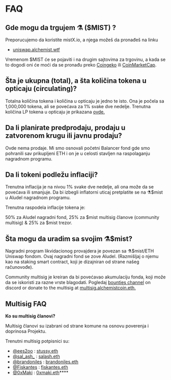 # FAQ

## **Gde mogu da trgujem ⚗️ \($MIST\) ?**

Preporucujemo da koristite mistX.io, a njega možeš da pronađeš na linku

* [uniswap.alchemist.wtf](http://swap.mist.alchemist.wtf/)

Vremenom $MIST će se pojaviti i na drugim sajtovima za trgovinu, a kada se to dogodi oni će moći da se pronađu preko [Coingeko](https://www.coingecko.com/en/coins/alchemist) ili [CoinMarketCap](https://coinmarketcap.com/currencies/alchemist/).

## **Šta je ukupna \(total\), a šta količina tokena u opticaju \(circulating\)?**

Totalna količina tokena i količina u opticaju je jedno te isto. Ona je počela sa 1,000,000 tokena, ali se povećava za 1% svake dve nedelje. Trenutna količina LP tokena u opticaju je prikazana [ovde.](https://etherscan.io/token/0x88acdd2a6425c3faae4bc9650fd7e27e0bebb7ab)

## **Da li planirate predprodaju, prodaju u zatvorenom krugu ili javnu prodaju?**

Ovde nema prodaje. Mi smo osnovali početni Balancer fond gde smo pohranili sav prikupljeni ETH i on je u celosti stavljen na raspolaganju nagradnom programu.

## **Da li tokeni podležu inflaciji?**

Trenutna inflacija je na nivou 1% svake dve nedelje, ali ona može da se povećava ili smanjuje. Da bi izbegli inflatorni uticaj pretplatite se na ⚗️$mist u Aludel nagradnom programu.

Trenutna raspodela inflacije tokena je:

50% za Aludel nagradni fond, 25% za $mist multisig članove \(community multisig\) & 25% za $mist trezor.

## **Šta mogu da uradim sa svojim ⚗️$mist?**

Nagradni program likvidacionog provajdera je povezan sa ⚗️$mist/ETH Uniswap fondom. Ovaj nagradni fond se zove Aludel. \(Razmišljaj o njemu kao na staking smart contract, koji je dizajniran od strane našeg računovođe\).

Community multisig je kreiran da bi povećavao akumulaciju fonda, koji može da se iskoristi za razne vrste blagodati. Pogledaj [bounties channel](https://discord.gg/92hQDCw25u) on discord or donate to the multisig at [multisig.alchemistcoin.eth.](https://etherscan.io/address/multisig.alchemistcoin.eth)

## **Multisig FAQ**

**Ko su multisig članovi?**

Multisig članovi su izabrani od strane komune na osnovu poverenja i doprinosa Projektu.

Trenutni multisig potpisnici su:

* [@ees2oo](https://twitter.com/ees2oo) : [stussy.eth](https://etherscan.io/address/stussy.eth)
* [@sal_ash_](https://twitter.com/sal_ash_) : [salash.eth](https://etherscan.io/address/salash.eth)
* [@brandoniles](https://twitter.com/brandoniles) : [brandoniles.eth](https://etherscan.io/address/brandoniles.eth)
* [@Fiskantes](https://twitter.com/Fiskantes) : [fiskantes.eth](https://etherscan.io/address/fiskantes.eth)
* [@0xMaki](https://twitter.com/0xMaki) : [0xmaki.eth](https://etherscan.io/address/0xmaki.eth)\*\*\*\*

